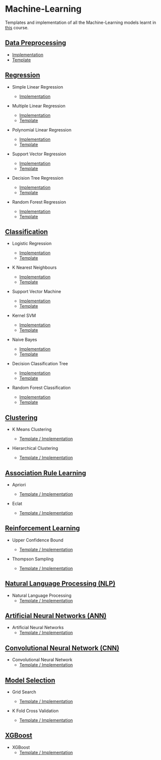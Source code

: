 # Machine-Learning

Templates and implementation of all the Machine-Learning models learnt in [this](https://www.udemy.com/course/machinelearning/) course.

## [Data Preprocessing](https://github.com/Shlok-Zanwar/Machine-Learning/tree/main/Data%20Preprocessing)
  - [Implementation](https://github.com/Shlok-Zanwar/Machine-Learning/blob/main/Data%20Preprocessing/data_preprocessing_tools.ipynb)
  - [Template](https://github.com/Shlok-Zanwar/Machine-Learning/blob/main/Data%20Preprocessing/data_preprocessing_template.ipynb)
  
## [Regression](https://github.com/Shlok-Zanwar/Machine-Learning/tree/main/Regression)

  - Simple Linear Regression 
    - [Implementation](https://github.com/Shlok-Zanwar/Machine-Learning/blob/main/Regression/simple_linear_regression.ipynb)
  
  - Multiple Linear Regression 
    - [Implementation](https://github.com/Shlok-Zanwar/Machine-Learning/blob/main/Regression/multiple_linear_regression.ipynb) 
    - [Template](https://github.com/Shlok-Zanwar/Machine-Learning/blob/main/Regression/multiple_linear_regression_template.ipynb)
    
  - Polynomial Linear Regression 
    - [Implementation](https://github.com/Shlok-Zanwar/Machine-Learning/blob/main/Regression/polynomial_regression.ipynb)
    - [Template](https://github.com/Shlok-Zanwar/Machine-Learning/blob/main/Regression/polynomial_regression_template.ipynb)
    
  - Support Vector Regression 
    - [Implementation](https://github.com/Shlok-Zanwar/Machine-Learning/blob/main/Regression/support_vector_regression.ipynb)
    - [Template](https://github.com/Shlok-Zanwar/Machine-Learning/blob/main/Regression/support_vector_regression_template.ipynb)
    
  - Decision Tree Regression
    - [Implementation](https://github.com/Shlok-Zanwar/Machine-Learning/blob/main/Regression/decision_tree_regression.ipynb)
    - [Template](https://github.com/Shlok-Zanwar/Machine-Learning/blob/main/Regression/decision_tree_regression_template.ipynb)
    
  - Random Forest Regression 
    - [Implementation](https://github.com/Shlok-Zanwar/Machine-Learning/blob/main/Regression/random_forest_regression.ipynb) 
    - [Template](https://github.com/Shlok-Zanwar/Machine-Learning/blob/main/Regression/random_forest_regression_template.ipynb)
    
## [Classification](https://github.com/Shlok-Zanwar/Machine-Learning/tree/main/Classification)

  - Logistic Regression 
    - [Implementation](https://github.com/Shlok-Zanwar/Machine-Learning/blob/main/Classification/logistic_regression.ipynb)
    - [Template](https://github.com/Shlok-Zanwar/Machine-Learning/blob/main/Classification/logistic_regression_template.ipynb)
  
  - K Nearest Neighbours 
    - [Implementation](https://github.com/Shlok-Zanwar/Machine-Learning/blob/main/Classification/k_nearest_neighbors.ipynb) 
    - [Template](https://github.com/Shlok-Zanwar/Machine-Learning/blob/main/Classification/k_nearest_neighbors_template.ipynb)
    
  - Support Vector Machine 
    - [Implementation](https://github.com/Shlok-Zanwar/Machine-Learning/blob/main/Classification/support_vector_machine.ipynb)
    - [Template](https://github.com/Shlok-Zanwar/Machine-Learning/blob/main/Classification/kernel_svm_template.ipynb)
    
  - Kernel SVM 
    - [Implementation](https://github.com/Shlok-Zanwar/Machine-Learning/blob/main/Classification/kernel_svm.ipynb)
    - [Template](https://github.com/Shlok-Zanwar/Machine-Learning/blob/main/Classification/kernel_svm_template.ipynb)
    
  - Naive Bayes
    - [Implementation](https://github.com/Shlok-Zanwar/Machine-Learning/blob/main/Classification/naive_bayes.ipynb)
    - [Template](https://github.com/Shlok-Zanwar/Machine-Learning/blob/main/Classification/naive_bayes_template.ipynb)
    
  - Decision Classification Tree 
    - [Implementation](https://github.com/Shlok-Zanwar/Machine-Learning/blob/main/Classification/decision_tree_classification.ipynb) 
    - [Template](https://github.com/Shlok-Zanwar/Machine-Learning/blob/main/Classification/decision_tree_classification_template.ipynb)
    
  - Random Forest Classification 
    - [Implementation](https://github.com/Shlok-Zanwar/Machine-Learning/blob/main/Classification/random_forest_classification.ipynb) 
    - [Template](https://github.com/Shlok-Zanwar/Machine-Learning/blob/main/Classification/random_forest_classification_template.ipynb)
    
## [Clustering](https://github.com/Shlok-Zanwar/Machine-Learning/tree/main/Clustering)

  - K Means Clustering
    - [Template / Implementation](https://github.com/Shlok-Zanwar/Machine-Learning/blob/main/Clustering/k_means_clustering.ipynb)
    
  - Hierarchical Clustering
    - [Template / Implementation](https://github.com/Shlok-Zanwar/Machine-Learning/blob/main/Clustering/hierarchical_clustering.ipynb)
    
    
## [Association Rule Learning](https://github.com/Shlok-Zanwar/Machine-Learning/tree/main/Association%20Rule%20Learning)

  - Apriori
    - [Template / Implementation](https://github.com/Shlok-Zanwar/Machine-Learning/blob/main/Association%20Rule%20Learning/apriori.ipynb)
    
  - Eclat
    - [Template / Implementation](https://github.com/Shlok-Zanwar/Machine-Learning/blob/main/Association%20Rule%20Learning/eclat.ipynb)
    
    
## [Reinforcement Learning](https://github.com/Shlok-Zanwar/Machine-Learning/tree/main/Reinforcement%20Learning)

  - Upper Confidence Bound
    - [Template / Implementation](https://github.com/Shlok-Zanwar/Machine-Learning/blob/main/Reinforcement%20Learning/upper_confidence_bound.ipynb)
    
  - Thompson Sampling
    - [Template / Implementation](https://github.com/Shlok-Zanwar/Machine-Learning/blob/main/Reinforcement%20Learning/thompson_sampling.ipynb)


## [Natural Language Processing (NLP)](https://github.com/Shlok-Zanwar/Machine-Learning/tree/main/NLP)

  - Natural Language Processing
    - [Template / Implementation](https://github.com/Shlok-Zanwar/Machine-Learning/blob/main/NLP/natural_language_processing.ipynb)



## [Artificial Neural Networks (ANN)](https://github.com/Shlok-Zanwar/Machine-Learning/tree/main/Artificial%20Neural%20Networks)

  - Artificial Neural Networks
    - [Template / Implementation](https://github.com/Shlok-Zanwar/Machine-Learning/blob/main/Artificial%20Neural%20Networks/artificial_neural_network.ipynb)


## [Convolutional Neural Network (CNN)](https://github.com/Shlok-Zanwar/Machine-Learning/tree/main/CNN)

  - Convolutional Neural Network
    - [Template / Implementation](https://github.com/Shlok-Zanwar/Machine-Learning/blob/main/CNN/convolutional_neural_network.ipynb)


## [Model Selection](https://github.com/Shlok-Zanwar/Machine-Learning/tree/main/Model%20Selection)

  - Grid Search
    - [Template / Implementation](https://github.com/Shlok-Zanwar/Machine-Learning/blob/main/Model%20Selection/grid_search.ipynb)

  - K Fold Cross Validation
    - [Template / Implementation](https://github.com/Shlok-Zanwar/Machine-Learning/blob/main/Model%20Selection/k_fold_cross_validation.ipynb)

## [XGBoost](https://github.com/Shlok-Zanwar/Machine-Learning/tree/main/XGBoost)
  - XGBoost
    - [Template / Implementation](https://github.com/Shlok-Zanwar/Machine-Learning/blob/main/XGBoost/xg_boost.ipynb)
    
    
    
    
